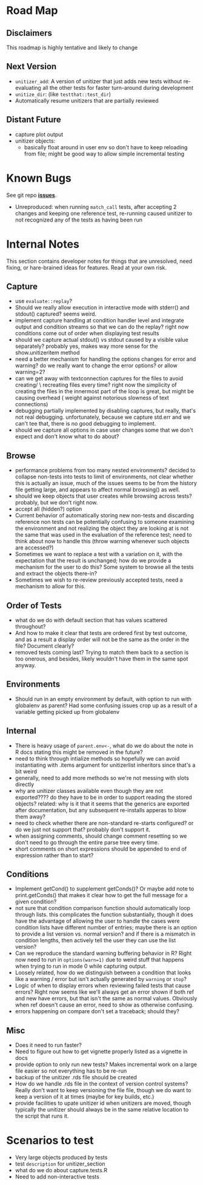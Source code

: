 # Road Map

## Disclaimers

This roadmap is highly tentative and likely to change

## Next Version

* `unitizer_add`: A version of unitizer that just adds new tests without 
  re-evaluating all the other tests for faster turn-around during development
* `unitize_dir`: (like `testthat::test_dir`)
* Automatically resume unitizers that are partially reviewed

## Distant Future

* capture plot output
* unitizer objects:
  * basically float around in user env so don't have to keep reloading from
    file; might be good way to allow simple incremental testing

# Known Bugs

See git repo **[issues](https://github.com/brodieG/unitizer/issues)**.

* Unreproduced: when running `match_call` tests, after accepting 2 changes and 
  keeping one reference test, re-running caused unitizer to not recognized any of 
  the tests as having been run

# Internal Notes

This section contains developer notes for things that are unresolved, need
fixing, or hare-brained ideas for features.  Read at your own risk.

## Capture

* use `evaluate::replay`?
* Should we really allow execution in interactive mode with stderr() and 
  stdout() captured?  seems weird.
* implement capture handling at condition handler level and integrate output 
  and condition streams so that we can do the replay? right now conditions come
  out of order when displaying test results
* should we capture actual stdout() vs stdout caused by a visible
  value separately?  probably yes, makes way more sense for the
  show.unitizeritem method 
* need a better mechanism for handling the options changes for error and 
  warning?  do we really want to change the error options? or allow warning=2? 
* can we get away with textconnection captures for the files to avoid creating/
  \ recreating files every time?  right now the simplicity of creating the files 
  in the innermost part of the loop is great, but might be causing overhead (
  weight against notorious slowness of text connections)
* debugging partially implemented by disabling captures, but really,
  that's not real debugging.  unfortunately, because we capture std.err
  and we can't tee that, there is no good debugging to implement.
* should we capture all options in case user changes some that we don't expect
  and don't know what to do about?

## Browse

* performance problems from too many nested environments? decided 
  to collapse non-tests into tests to limit  of environments, not clear
  whether this is actually an issue, much of the issues seems to be from the
  history file getting large, and appears to affect normal browsing() as well.
* should we keep objects that user creates while browsing across tests?  
  probably, but we don't right now.
* accept all (hidden?) option
* Current behavior of automatically storing new non-tests and discarding 
  reference non tests can be potentially confusing to someone examining the
  environment and not realizing the object they are looking at is not the same
  that was used in the evaluation of the reference test; need to think about
  now to handle this (throw warning whenever such objects are accessed?)
* Sometimes we want to replace a test with a variation on it, with the expectation
  that the result is unchanged; how do we provide a mechanism for the user to
  do this?  Some system to browse all the tests and extract the objects there-in?
* Sometimes we wish to re-review previously accepted tests, need a mechanism to
  allow for this.

## Order of Tests

* what do we do with default section that has values scattered throughout?
* And how to make it clear that tests are ordered first by test outcome, and as
  a result a display order will not be the same as the order in the file?
  Document clearly?
* removed tests coming last?  Trying to match them back to a section is too
  onerous, and besides, likely wouldn't have them in the same spot anyway.

## Environments

* Should run in an empty environment by default, with option to run with 
  globalenv as parent?  Had some confusing issues crop up as a result of a 
  variable getting picked up from globalenv

## Internal

* There is heavy usage of `parent.env<-`, what do we do about the note in R docs
  stating this might be removed in the future?
* need to think through intialize methods so hopefully we can avoid instantiating
  with .items argument for unitizerlist inheritors since that's a bit weird 
* generally, need to add more methods so we're not messing with slots
  directly
* why are unitizer classes available even though they are not exported????
  do they have to be in order to support reading the stored objects?
  related: why is it that it seems that the generics are exported
  after documentation, but any subsequent re-installs apperas to blow them
  away?
* need to check whether there are non-standard re-starts configured?
  or do we just not support that? probably don't support it.
* when assigning comments, should change comment resetting so we don't
  need to go through the entire parse tree every time.
* short comments on short expressions should be appended to end of
  expression rather than to start?

## Conditions

* Implement getCond() to supplement getConds()?  Or maybe add note to 
  print.getConds() that makes it clear how to get the full message for a given
  condition?
* not sure that condition comparison function should automatically loop
  through lists. this complicates the function substantially, though it
  does have the advantage of allowing the user to handle the cases were
  condition lists have different number of entries; maybe there is an option
  to provide a list version vs. normal version? and if there is a mismatch
  in condition lengths, then actively tell the user they can use the
  list version?
* Can we reproduce the standard warning buffering behavior in R?  Right now 
  need to run in `options(warn=1)` due to weird stuff that happens when trying
  to run in mode 0 while capturing output.
* Loosely related, how do we distinguish between a condition that looks like a
  warning / error but isn't actually generated by `warning` or `stop`?
* Logic of when to display errors when reviewing failed tests that cause errors?
  Right now seems like we'll always get an error shown if both ref and new have
  errors, but that isn't the same as normal values.  Obviously when ref doesn't
  cause an error, need to show as otherwise confusing.
* errors happening on compare don't set a traceback; should they?

## Misc

* Does it need to run faster?
* Need to figure out how to get vignette properly listed as a vignette in docs
* provide option to only run new tests?  Makes incremental work on a large
  file easier so not everything has to be re-run
* backup of the unitizer .rds file should be created
* How do we handle .rds file in the context of version control systems?  Really
  don't want to keep versioning the file file, though we do want to keep a
  version of it at times (maybe for key builds, etc.)
* provide facilities to upate unitizer id when unitizers are moved, though
  typically the unitizer should always be in the same relative location
  to the script that runs it.

# Scenarios to test

* Very large objects produced by tests
* test `description` for unitizer_section
* what do we do about capture.tests.R
* Need to add non-interactive tests
